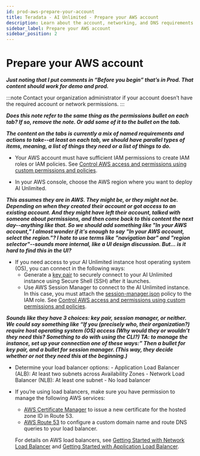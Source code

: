 ```yaml
---
id: prod-aws-prepare-your-account
title: Teradata - AI Unlimited - Prepare your AWS account
description: Learn about the account, networking, and DNS requirements before deploying AI Unlimited on Azure. 
sidebar_label: Prepare your AWS account 
sidebar_position: 2
---
```


# Prepare your AWS account

***Just noting that I put comments in “Before you begin” that’s in Prod. That content should work for demo and prod.***

:::note
Contact your organization administrator if your account doesn’t have the required account or network permissions. 
:::

***Does this note refer to the same thing as the permissions bullet on each tab? If so, remove the note. Or add some of it to the bullet on the tab.***

***The content on the tabs is currently a mix of named requirements and actions to take--at least on each tab, we should have parallel types of items, meaning, a list of things they need or a list of things to do.***

- Your AWS account must have sufficient IAM permissions to create IAM roles or IAM policies. See [Control AWS access and permissions using custom permissions and policies](../../production/AWS/prod-aws-permissions-policies.md).

- In your AWS console, choose the AWS region where you want to deploy AI Unlimited. 

***This assumes they are in AWS. They might be, or they might not be. Depending on when they created their account or got access to an existing account. And they might have left their account, talked with someone about permissions, and then come back to this content the next day--anything like that. So we should add something like "In your AWS account,"  I almost wonder if it's enough to say "In your AWS account, select the region."? I hate to use terms like "navigation bar" and "region selector"--sounds more internal, like a UI design discussion. But... is it hard to find this in the UI?***

- If you need access to your AI Unlimited instance host operating system (OS), you can connect in the following ways:
    - Generate a [key pair](https://docs.aws.amazon.com/AWSEC2/latest/UserGuide/ec2-key-pairs.html) to securely connect to your AI Unlimited instance using Secure Shell (SSH) after it launches.
    - Use AWS Session Manager to connect to the AI Unlimited instance. In this case, you must attach the [session-manager.json](https://github.com/Teradata/ai-unlimited/blob/develop/deployments/aws/policies/session-manager.json) policy to the IAM role. See [Control AWS access and permissions using custom permissions and policies](/docs/install-ai-unlimited/production/AWS/prod-aws-permissions-policies.md). 

***Sounds like they have 3 choices: key pair, session manager, or neither. We could say something like “If you (precisely who, their organization?) require host operating system (OS) access (Why would they or wouldn’t they need this? Something to do with using the CLI?) **TA: to manage the instance**, set up your connection one of these ways:” Then a bullet for key pair, and a bullet for session manager. (This way, they decide whether or not they need this at the beginning.)***

- Determine your load balancer options: 
      - Application Load Balancer (ALB): At least two subnets across Availability Zones 
      - Network Load Balancer (NLB): At least one subnet
      - No load balancer

- If you’re using load balancers, make sure you have permission to manage the following AWS services:
    - [AWS Certificate Manager](https://docs.aws.amazon.com/acm/) to issue a new certificate for the hosted zone ID in Route 53.
    - [AWS Route 53](https://docs.aws.amazon.com/Route53/latest/DeveloperGuide/Welcome.html) to configure a custom domain name and route DNS queries to your load balancer.

    For details on AWS load balancers, see [Getting Started with Network Load Balancer](https://docs.aws.amazon.com/elasticloadbalancing/latest/network/network-load-balancer-getting-started.html) and [Getting Started with Application Load Balancer](https://docs.aws.amazon.com/elasticloadbalancing/latest/application/application-load-balancer-getting-started.html).

